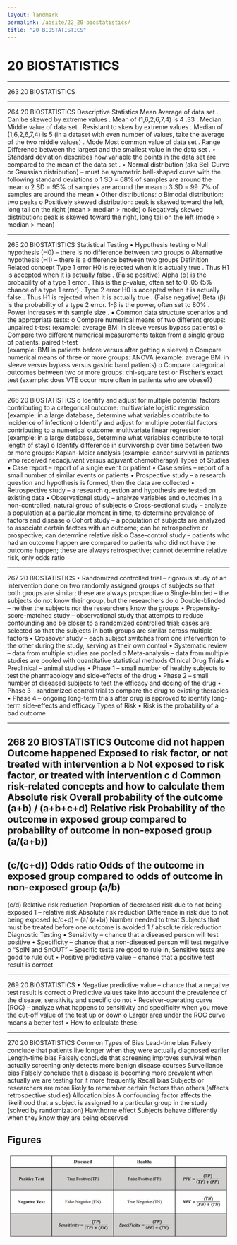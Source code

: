 ```yaml
---
layout: landmark
permalink: /absite/22_20-biostatistics/
title: "20 BIOSTATISTICS"
---
```


# 20 BIOSTATISTICS




---

<!-- Page 263 -->

263
20 BIOSTATISTICS



---

<!-- Page 264 -->

264
20 BIOSTATISTICS
Descriptive Statistics
Mean
Average of data set . Can be skewed by extreme 
values .
Mean of (1,6,2,6,7,4) is 4 .33 .
Median
Middle value of data set . Resistant to skew by 
extreme values .
Median of (1,6,2,6,7,4) is 5 (in a dataset with 
even number of values, take the average of the 
two middle values) .
Mode
Most common value of data set .
Range
Difference between the largest and the smallest 
value in the data set .
•	 Standard deviation describes how variable the points in the 
data set are compared to the mean of the data set .
•	 Normal distribution (aka Bell Curve or Gaussian distribution) 
– must be symmetric bell-shaped curve with the following 
standard deviations
o 1 SD = 68% of samples are around the mean
o 2 SD = 95% of samples are around the mean
o 3 SD = 99 .7% of samples are around the mean
•	 Other distributions:
o Bimodal distribution: two peaks
o Positively skewed distribution: peak is skewed toward the 
left, long tail on the right (mean > median > mode)
o Negatively skewed distribution: peak is skewed toward the 
right, long tail on the left (mode > median > mean)



---

<!-- Page 265 -->

265
20 BIOSTATISTICS
Statistical Testing
•	 Hypothesis testing
o Null hypothesis (H0) – there is no difference between two 
groups
o Alternative hypothesis (H1) – there is a difference between 
two groups
Definition
Related concept
Type 1 
error
H0 is rejected when it 
is actually true . Thus 
H1 is accepted when it 
is actually false . (False 
positive)
Alpha (α) is the 
probability of a type 
1 error . This is the 
p-value, often set to 
0 .05 (5% chance of a 
type 1 error) .
Type 2 
error
H0 is accepted when it 
is actually false . Thus 
H1 is rejected when it 
is actually true . (False 
negative)
Beta (β) is the 
probability of a type 2 
error. 1-β is the power, 
often set to 80% . Power 
increases with sample 
size .
•	 Common data structure scenarios and the appropriate tests:
o Compare numerical means of two different groups: unpaired 
t-test (example: average BMI in sleeve versus bypass 
patients)
o Compare two different numerical measurements taken from 
a single group of patients: paired t-test  
(example: BMI in patients before versus after getting a 
sleeve)
o Compare numerical means of three or more groups: ANOVA 
(example: average BMI in sleeve versus bypass versus 
gastric band patients)
o Compare categorical outcomes between two or more 
groups: chi-square test or Fischer’s exact test 
(example: does VTE occur more often in patients who are 
obese?)



---

<!-- Page 266 -->

266
20 BIOSTATISTICS
o Identify and adjust for multiple potential factors contributing 
to a categorical outcome: multivariate logistic regression 
(example: in a large database, determine what variables 
contribute to incidence of infection)
o Identify and adjust for multiple potential factors contributing 
to a numerical outcome: multivariate linear regression 
(example: in a large database, determine what variables 
contribute to total length of stay)
o Identify difference in survivorship over time between two or 
more groups: Kaplan-Meier analysis 
(example: cancer survival in patients who received 
neoadjuvant versus adjuvant chemotherapy)
Types of Studies
•	 Case report – report of a single event or patient
•	 Case series – report of a small number of similar events or 
patients
•	 Prospective study – a research question and hypothesis is 
formed, then the data are collected
•	 Retrospective study – a research question and hypothesis are 
tested on existing data
•	 Observational study – analyze variables and outcomes in a 
non-controlled, natural group of subjects
o Cross-sectional study – analyze a population at a particular 
moment in time, to determine prevalence of factors and 
disease
o Cohort study – a population of subjects are analyzed 
to associate certain factors with an outcome; can be 
retrospective or prospective; can determine relative risk
o Case-control study – patients who had an outcome happen 
are compared to patients who did not have the outcome 
happen; these are always retrospective; cannot determine 
relative risk, only odds ratio



---

<!-- Page 267 -->

267
20 BIOSTATISTICS
•	 Randomized controlled trial – rigorous study of an intervention 
done on two randomly assigned groups of subjects so that 
both groups are similar; these are always prospective
o Single-blinded – the subjects do not know their group, but 
the researchers do
o Double-blinded – neither the subjects nor the researchers 
know the groups
•	 Propensity-score-matched study – observational study that 
attempts to reduce confounding and be closer to a randomized 
controlled trial; cases are selected so that the subjects in both 
groups are similar across multiple factors
•	 Crossover study – each subject switches from one intervention 
to the other during the study, serving as their own control
•	 Systematic review – data from multiple studies are pooled
o Meta-analysis – data from multiple studies are pooled with 
quantitative statistical methods
Clinical Drug Trials
•	 Preclinical – animal studies
•	 Phase 1 – small number of healthy subjects to test the 
pharmacology and side-effects of the drug
•	 Phase 2 – small number of diseased subjects to test the 
efficacy and dosing of the drug
•	 Phase 3 – randomized control trial to compare the drug to 
existing therapies
•	 Phase 4 – ongoing long-term trials after drug is approved to 
identify long-term side-effects and efficacy
Types of Risk
•	 Risk is the probability of a bad outcome 



---

<!-- Page 268 -->

268
20 BIOSTATISTICS
Outcome did 
not happen
Outcome 
happened
Exposed to risk factor, or not 
treated with intervention
a
b
Not exposed to risk factor, or 
treated with intervention
c
d
Common risk-related concepts and how to calculate them
Absolute risk
Overall probability of the 
outcome
(a+b) / 
(a+b+c+d)
Relative risk
Probability of the 
outcome in exposed 
group compared to 
probability of outcome in 
non-exposed group
(a/(a+b)) 
------------ 
(c/(c+d))
Odds ratio
Odds of the outcome in 
exposed group compared 
to odds of outcome in 
non-exposed group
(a/b) 
------
(c/d)
Relative risk 
reduction
Proportion of decreased 
risk due to not being 
exposed
1 – relative 
risk
Absolute risk 
reduction
Difference in risk due to 
not being exposed
(c/c+d) – (a/
(a+b))
Number needed to 
treat
Subjects that must 
be treated before one 
outcome is avoided
1 / absolute 
risk reduction
Diagnostic Testing
•	 Sensitivity – chance that a diseased person will test positive
•	 Specificity – chance that a non-diseased person will test 
negative
o “SpIN and SnOUT” – Specific tests are good to rule in, 
Sensitive tests are good to rule out
•	 Positive predictive value – chance that a positive test result is 
correct



---

<!-- Page 269 -->

269
20 BIOSTATISTICS
•	 Negative predictive value – chance that a negative test result 
is correct
o Predictive values take into account the prevalence of the 
disease; sensitivity and specific do not
•	 Receiver-operating curve (ROC) – analyze what happens to 
sensitivity and specificity when you move the cut-off value of 
the test up or down
o Larger area under the ROC curve means a better test
•	 How to calculate these:



---

<!-- Page 270 -->

270
20 BIOSTATISTICS
Common Types of Bias
Lead-time bias
Falsely conclude that patients live longer 
when they were actually diagnosed 
earlier
Length-time bias
Falsely conclude that screening 
improves survival when actually 
screening only detects more benign 
disease courses
Surveillance bias
Falsely conclude that a disease is 
becoming more prevalent when actually 
we are testing for it more frequently
Recall bias
Subjects or researchers are more likely 
to remember certain factors than others 
(affects retrospective studies)
Allocation bias
A confounding factor affects the 
likelihood that a subject is assigned to a 
particular group in the study (solved by 
randomization)
Hawthorne effect
Subjects behave differently when they 
know they are being observed



## Figures

![Figure from page 269](./images/22_20-biostatistics_p269_i1.png)
